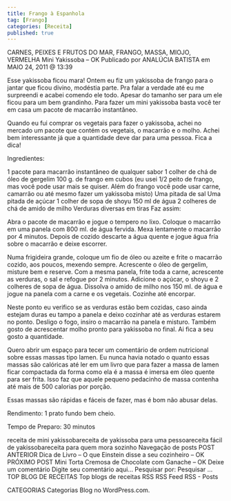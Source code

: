 ```yaml
---
title: Frango à Espanhola
tag: [Frango]
categories: [Receita]
published: true
---
```


CARNES, PEIXES E FRUTOS DO MAR, FRANGO, MASSA, MIOJO, VERMELHA
Mini Yakissoba – OK
Publicado por ANALÚCIA BATISTA em MAIO 24, 2011 @ 13:39

Esse yakissoba ficou mara!
Ontem eu fiz um yakissoba de frango para o jantar que ficou divino, modéstia parte. Pra falar a verdade até eu me surpreendi e acabei comendo ele todo. Apesar do tamanho ser para um ele ficou para um bem grandinho. Para fazer um mini yakissoba basta você ter em casa um pacote de macarrão instantâneo.

Quando eu fui comprar os vegetais para fazer o yakissoba, achei no mercado um pacote que contém os vegetais, o macarrão e o molho. Achei bem interessante já que a quantidade deve dar para uma pessoa. Fica a dica!

Ingredientes:

1 pacote para macarrão instantâneo de qualquer sabor
1 colher de chá de óleo de gergelim
100 g. de frango em cubos (eu usei 1/2 peito de frango, mas você pode usar mais se quiser. Além do frango você pode usar carne, camarrão ou até mesmo fazer um yakissoba misto)
Uma pitada de sal
Uma pitada de açúcar
1 colher de sopa de shoyu
150 ml de água
2 colheres de chá de amido de milho
Verduras diversas em tiras
Faz assim:

Abra o pacote de macarrão e jogue o tempero no lixo. Coloque o macarrão em uma panela com 800 ml. de água fervida. Mexa lentamente o macarrão por 4 minutos. Depois de cozido descarte a água quente e jogue água fria sobre o macarrão e deixe escorrer.

Numa frigideira grande, coloque um fio de óleo ou azeite e frite o macarrão cozido, aos poucos, mexendo sempre. Acrescente o óleo de gergelim, misture bem e reserve. Com a mesma panela, frite toda a carne, acrescente as verduras, o sal e refogue por 2 minutos. Adicione o açúcar, o shoyu e 2 colheres de sopa de água. Dissolva o amido de milho nos 150 ml. de água e jogue na panela com a carne e os vegetais. Cozinhe até encorpar.

Neste ponto eu verifico se as verduras estão bem cozidas, caso ainda estejam duras eu tampo a panela e deixo cozinhar até as verduras estarem no ponto. Desligo o fogo, insiro o macarrão na panela e misturo. Também gosto de acrescentar molho pronto para yakissoba no final. Ai fica a seu gosto a quantidade.

Quero abrir um espaço para tecer um comentário de ordem nutricional sobre essas massas tipo lamen. Eu nunca havia notado o quanto essas massas são calóricas até ler em um livro que para fazer a massa de lamen ficar compactada da forma como ela é a massa é imersa em óleo quente para ser frita. Isso faz que aquele pequeno pedacinho de massa contenha até mais de 500 calorias por porção.

Essas massas são rápidas e fáceis de fazer, mas é bom não abusar delas.

Rendimento: 1 prato fundo bem cheio.

Tempo de Preparo: 30 minutos



receita de mini yakissobareceita de yakissoba para uma pessoareceita fácil de yakissobareceita para quem mora sozinho
Navegação de posts
POST ANTERIOR
Dica de Livro – O que Einstein disse a seu cozinheiro – OK
PRÓXIMO POST
Mini Torta Cremosa de Chocolate com Ganache – OK
Deixe um comentário
Digite seu comentário aqui...
Pesquisar por:
Pesquisar …
TOP BLOG DE RECEITAS
Top blogs de receitas
RSS
RSS Feed RSS - Posts

CATEGORIAS
Categorias
Blog no WordPress.com.
